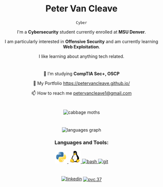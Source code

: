 <div align="center">
  <h1>Peter Van Cleave</h1>
  <p><code>Cyber</code></p>
  <p>I'm a <strong>Cybersecurity</strong> student currently enrolled at <strong>MSU Denver</strong>.</p>
  <p>I am particularly interested in <strong>Offensive Security</strong> and am currently learning <strong>Web Exploitation</strong>.</p>
  <p>I like learning about anything tech related.</p>

#
  
  <p>🧠  I’m studying <strong>CompTIA Sec+, OSCP</strong><br> </p>
  <p>📄 My Portfolio <a href="https://petervancleave.github.io/">https://petervancleave.github.io/</a><br> </p>
  <p>📫 How to reach me <a href="mailto:petervancleave1@gmail.com">petervancleave1@gmail.com</a>
  </p>
</div>

#

<div align="center">
  <img src="https://studioghibli.jp/static/media/butterfly.8e1a40df.gif" alt="cabbage moths" />
</div>

#

<div align="center">
  <img src="https://github-readme-stats.vercel.app/api/top-langs?username=petervancleave&locale=en&hide_title=true&layout=compact&card_width=320&langs_count=5&theme=gotham&hide_border=false" height="150" alt="languages graph" />
</div>

<h3 align="center">Languages and Tools:</h3>
<p align="center">
  <a href="https://www.python.org" target="_blank" rel="noreferrer"> <img src="https://raw.githubusercontent.com/devicons/devicon/master/icons/python/python-original.svg" alt="python" width="40" height="40"/> </a>
  <a href="https://www.linux.org/" target="_blank" rel="noreferrer"> <img src="https://raw.githubusercontent.com/devicons/devicon/master/icons/linux/linux-original.svg" alt="linux" width="40" height="40"/> </a>
  <a href="https://www.gnu.org/software/bash/" target="_blank" rel="noreferrer"> <img src="https://www.vectorlogo.zone/logos/gnu_bash/gnu_bash-icon.svg" alt="bash" width="40" height="40"/> </a>
  <a href="https://git-scm.com/" target="_blank" rel="noreferrer"> <img src="https://www.vectorlogo.zone/logos/git-scm/git-scm-icon.svg" alt="git" width="40" height="40"/> </a>
</p>

#

<p align="center">
  <a href="https://www.linkedin.com/in/peter-van-cleave-89814332a/" target="blank"><img src="https://raw.githubusercontent.com/rahuldkjain/github-profile-readme-generator/master/src/images/icons/Social/linked-in-alt.svg" alt="linkedin" height="30" width="40" /></a>
  <a href="https://instagram.com/pvc.37" target="blank"><img align="center" src="https://raw.githubusercontent.com/rahuldkjain/github-profile-readme-generator/master/src/images/icons/Social/instagram.svg" alt="pvc.37" height="30" width="40" /></a>
</p>
